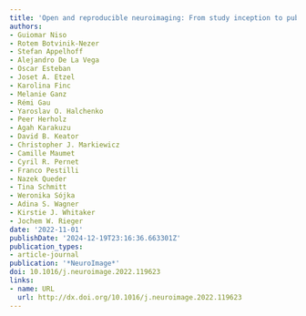 ```yaml
---
title: 'Open and reproducible neuroimaging: From study inception to publication'
authors:
- Guiomar Niso
- Rotem Botvinik-Nezer
- Stefan Appelhoff
- Alejandro De La Vega
- Oscar Esteban
- Joset A. Etzel
- Karolina Finc
- Melanie Ganz
- Rémi Gau
- Yaroslav O. Halchenko
- Peer Herholz
- Agah Karakuzu
- David B. Keator
- Christopher J. Markiewicz
- Camille Maumet
- Cyril R. Pernet
- Franco Pestilli
- Nazek Queder
- Tina Schmitt
- Weronika Sójka
- Adina S. Wagner
- Kirstie J. Whitaker
- Jochem W. Rieger
date: '2022-11-01'
publishDate: '2024-12-19T23:16:36.663301Z'
publication_types:
- article-journal
publication: '*NeuroImage*'
doi: 10.1016/j.neuroimage.2022.119623
links:
- name: URL
  url: http://dx.doi.org/10.1016/j.neuroimage.2022.119623
---
```

